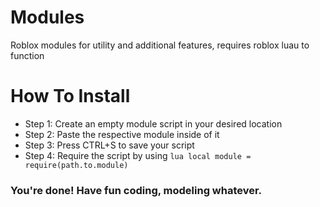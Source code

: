 # Modules
Roblox modules for utility and additional features, requires roblox luau to function

# How To Install
- Step 1: Create an empty module script in your desired location
- Step 2: Paste the respective module inside of it
- Step 3: Press CTRL+S to save your script
- Step 4: Require the script by using ```lua local module = require(path.to.module)```
### You're done! Have fun coding, modeling whatever.
